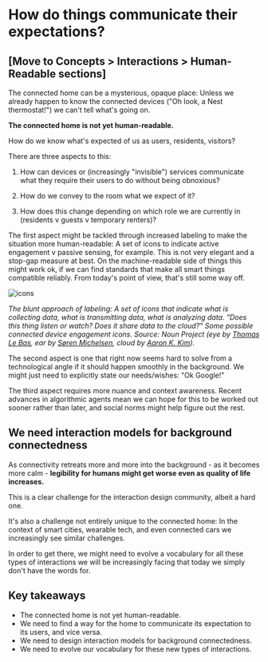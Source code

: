 # How do things communicate their expectations?

## [Move to Concepts > Interactions > Human-Readable sections]

The connected home can be a mysterious, opaque place: Unless we already happen to know the connected devices ("Oh look, a Nest thermostat!") we can't tell what's going on.

**The connected home is not yet human-readable.** 

How do we know what's expected of us as users, residents, visitors? 

There are three aspects to this:

1. How can devices or (increasingly "invisible") services communicate what they require their users to do without being obnoxious?

2. How do we convey to the room what we expect of it? 

3. How does this change depending on which role we are currently in (residents v guests v temporary renters)?

The first aspect might be tackled through increased labeling to make the situation more human-readable: A set of icons to indicate active engagement v passive sensing, for example. This is not very elegant and a stop-gap measure at best. On the machine-readable side of things this might work ok, if we can find standards that make all smart things compatible reliably. From today's point of view, that's still some way off.

![icons](https://raw.githubusercontent.com/understanding-the-connected-home/book/master/img/icons.png)

_The blunt approach of labeling: A set of icons that indicate what is collecting data, what is transmitting data, what is analyzing data. "Does this thing listen or watch? Does it share data to the cloud?" Some possible connected device engagement icons. Source: Noun Project (eye by <a href="https://thenounproject.com/search/?q=eye&amp;i=6186">Thomas Le Bas</a>, ear by <a href="https://thenounproject.com/search/?q=ear&amp;i=6200">Søren Michelsen</a>, cloud by <a href="https://thenounproject.com/search/?q=wifi&amp;i=123908">Aaron K. Kim</a>)._


The second aspect is one that right now seems hard to solve from a technological angle if it should happen smoothly in the background. We might just need to explicitly state our needs/wishes: "Ok Google!"

The third aspect requires more nuance and context awareness. Recent advances in algorithmic agents mean we can hope for this to be worked out sooner rather than later, and social norms might help figure out the rest.

## We need interaction models for background connectedness

As connectivity retreats more and more into the background - as it becomes more calm - **legibility for humans might get worse even as quality of life increases.**

This is a clear challenge for the interaction design community, albeit a hard one. 

It's also a challenge not entirely unique to the connected home: In the context of smart cities, wearable tech, and even connected cars we increasingly see similar challenges.

In order to get there, we might need to evolve a vocabulary for all these types of interactions we will be increasingly facing that today we simply don't have the words for.

## Key takeaways

- The connected home is not yet human-readable.
- We need to find a way for the home to communicate its expectation to its users, and vice versa.
- We need to design interaction models for background connectedness.
- We need to evolve our vocabulary for these new types of interactions.




